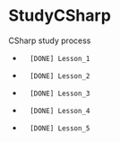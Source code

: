 # StudyCSharp
CSharp study process

-       [DONE] Lesson_1

-       [DONE] Lesson_2

-       [DONE] Lesson_3

-       [DONE] Lesson_4

-       [DONE] Lesson_5
